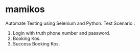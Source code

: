 # mamikos
Automate Testing using Selenium and Python. 
Test Scenario : 
1. Login with truth phone number and password. 
2. Booking Kos. 
3. Success Booking Kos. 
